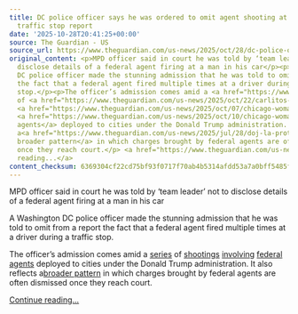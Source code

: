 ```yaml
---
title: DC police officer says he was ordered to omit agent shooting at a driver in
  traffic stop report
date: '2025-10-28T20:41:25+00:00'
source: The Guardian - US
source_url: https://www.theguardian.com/us-news/2025/oct/28/dc-police-officer-traffic-stop-report
original_content: <p>MPD officer said in court he was told by ‘team leader’ not to
  disclose details of a federal agent firing at a man in his car</p><p>A Washington
  DC police officer made the stunning admission that he was told to omit from a report
  the fact that a federal agent fired multiple times at a driver during a traffic
  stop.</p><p>The officer’s admission comes amid a <a href="https://www.theguardian.com/us-news/2025/sep/23/ice-agent-chicago-traffic-stop">series</a>
  of <a href="https://www.theguardian.com/us-news/2025/oct/22/carlitos-ricardo-parias-la-tiktok-ice-shot-charged-assault">shootings</a>
  <a href="https://www.theguardian.com/us-news/2025/oct/07/chicago-woman-shot-immigration-agents">involving</a>
  <a href="https://www.theguardian.com/us-news/2025/oct/10/chicago-woman-shot-by-border-patrol-indicted">federal
  agents</a> deployed to cities under the Donald Trump administration. It also reflects
  a<a href="https://www.theguardian.com/us-news/2025/jul/28/doj-la-protesters-false-claims">
  broader pattern</a> in which charges brought by federal agents are often dismissed
  once they reach court.</p> <a href="https://www.theguardian.com/us-news/2025/oct/28/dc-police-officer-traffic-stop-report">Continue
  reading...</a>
content_checksum: 6369304cf22cd75bf93f0717f70ab4b5314afdd53a7a0bff5485f8836654db19
---
```


MPD officer said in court he was told by ‘team leader’ not to disclose details of a federal agent firing at a man in his car

A Washington DC police officer made the stunning admission that he was told to omit from a report the fact that a federal agent fired multiple times at a driver during a traffic stop.

The officer’s admission comes amid a [series](https://www.theguardian.com/us-news/2025/sep/23/ice-agent-chicago-traffic-stop) of [shootings](https://www.theguardian.com/us-news/2025/oct/22/carlitos-ricardo-parias-la-tiktok-ice-shot-charged-assault) [involving](https://www.theguardian.com/us-news/2025/oct/07/chicago-woman-shot-immigration-agents) [federal agents](https://www.theguardian.com/us-news/2025/oct/10/chicago-woman-shot-by-border-patrol-indicted) deployed to cities under the Donald Trump administration. It also reflects a[broader pattern](https://www.theguardian.com/us-news/2025/jul/28/doj-la-protesters-false-claims) in which charges brought by federal agents are often dismissed once they reach court.

 [Continue reading...](https://www.theguardian.com/us-news/2025/oct/28/dc-police-officer-traffic-stop-report)